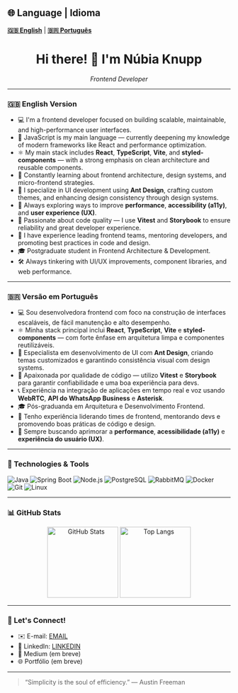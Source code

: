 <!-- Profile README for nu-knupp -->

## 🌐 Language | Idioma

<a href="#english-version"><strong>🇬🇧 English</strong></a> | <a href="#versão-em-português"><strong>🇧🇷 Português</strong></a>

<h1 align="center">Hi there! 👋 I'm Núbia Knupp</h1>

<p align="center">
  <em>Frontend Developer</em>
</p>

---

<h3 id="english-version">🇬🇧 English Version</h3>

* 💻 I'm a frontend developer focused on building scalable, maintainable, and high-performance user interfaces.
* 🎨 JavaScript is my main language — currently deepening my knowledge of modern frameworks like React and performance optimization.
* ⚛️ My main stack includes <strong>React</strong>, <strong>TypeScript</strong>, <strong>Vite</strong>, and <strong>styled-components</strong> — with a strong emphasis on clean architecture and reusable components.
* 🧠 Constantly learning about frontend architecture, design systems, and micro-frontend strategies.
* 🎨 I specialize in UI development using <strong>Ant Design</strong>, crafting custom themes, and enhancing design consistency through design systems.
* 🚀 Always exploring ways to improve <strong>performance</strong>, <strong>accessibility (a11y)</strong>, and <strong>user experience (UX)</strong>.
* 🧪 Passionate about code quality — I use <strong>Vitest</strong> and <strong>Storybook</strong> to ensure reliability and great developer experience.
* 🧬 I have experience leading frontend teams, mentoring developers, and promoting best practices in code and design.
* 🎓 Postgraduate student in Frontend Architecture & Development.
* 🛠️ Always tinkering with UI/UX improvements, component libraries, and web performance.

---

<h3 id="versão-em-português">🇧🇷 Versão em Português</h3>

* 💻 Sou desenvolvedora frontend com foco na construção de interfaces escaláveis, de fácil manutenção e alto desempenho.
* ⚛️ Minha stack principal inclui <strong>React</strong>, <strong>TypeScript</strong>, <strong>Vite</strong> e <strong>styled-components</strong> — com forte ênfase em arquitetura limpa e componentes reutilizáveis.
* 🎨 Especialista em desenvolvimento de UI com <strong>Ant Design</strong>, criando temas customizados e garantindo consistência visual com design systems.
* 🧪 Apaixonada por qualidade de código — utilizo <strong>Vitest</strong> e <strong>Storybook</strong> para garantir confiabilidade e uma boa experiência para devs.
* 📞 Experiência na integração de aplicações em tempo real e voz usando <strong>WebRTC</strong>, <strong>API do WhatsApp Business</strong> e <strong>Asterisk</strong>.
* 🎓 Pós-graduanda em Arquitetura e Desenvolvimento Frontend.
* 🧬 Tenho experiência liderando times de frontend, mentorando devs e promovendo boas práticas de código e design.
* 🚀 Sempre buscando aprimorar a <strong>performance</strong>, <strong>acessibilidade (a11y)</strong> e <strong>experiência do usuário (UX)</strong>.

---

### 🧰 Technologies & Tools

![Java](https://img.shields.io/badge/Java-ED8B00?style=for-the-badge\&logo=java\&logoColor=white)
![Spring Boot](https://img.shields.io/badge/Spring%20Boot-6DB33F?style=for-the-badge\&logo=spring-boot\&logoColor=white)
![Node.js](https://img.shields.io/badge/Node.js-339933?style=for-the-badge\&logo=node.js\&logoColor=white)
![PostgreSQL](https://img.shields.io/badge/PostgreSQL-4169E1?style=for-the-badge\&logo=postgresql\&logoColor=white)
![RabbitMQ](https://img.shields.io/badge/RabbitMQ-FF6600?style=for-the-badge\&logo=rabbitmq\&logoColor=white)
![Docker](https://img.shields.io/badge/Docker-2496ED?style=for-the-badge\&logo=docker\&logoColor=white)
![Git](https://img.shields.io/badge/Git-F05032?style=for-the-badge\&logo=git\&logoColor=white)
![Linux](https://img.shields.io/badge/Linux-FCC624?style=for-the-badge\&logo=linux\&logoColor=black)

---

### 📊 GitHub Stats

<p align="center">
  <img src="https://github-readme-stats.vercel.app/api?username=nu-knupp&show_icons=true&theme=dracula&hide_title=true" alt="GitHub Stats" height="160" />
  <img src="https://github-readme-stats.vercel.app/api/top-langs/?username=nu-knupp&layout=compact&theme=dracula&hide_title=true" alt="Top Langs" height="160" />
</p>

---

### 📨 Let's Connect!

* ✉️ E-mail: [EMAIL](mailto:EMAIL)
* 💼 LinkedIn: [LINKEDIN](LINKEDIN)
* 🧠 Medium (em breve)
* 🌐 Portfólio (em breve)

---

> “Simplicity is the soul of efficiency.” — Austin Freeman
